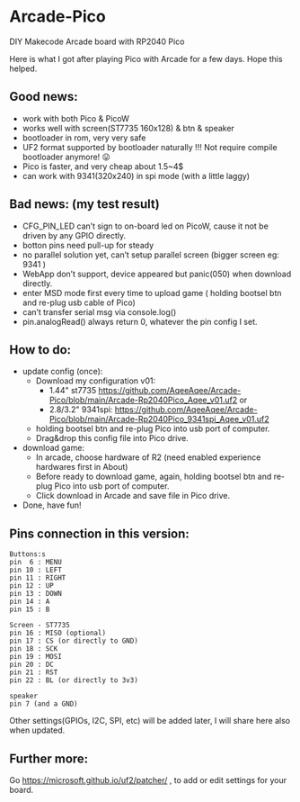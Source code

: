 # Arcade-Pico

DIY Makecode Arcade board with RP2040 Pico

Here is what I got after playing Pico with Arcade for a few days. Hope this helped.

## Good news:

* work with both Pico & PicoW
* works well with screen(ST7735 160x128) & btn & speaker
* bootloader in rom, very very safe
* UF2 format supported by bootloader naturally !!! Not require compile bootloader anymore! :stuck_out_tongue:
* Pico is faster, and very cheap about 1.5~4$
* can work with 9341(320x240) in spi mode (with a little laggy)

## Bad news: (my test result)

* CFG_PIN_LED can’t sign to on-board led on PicoW, cause it not be driven by any GPIO directly.
* botton pins need pull-up for steady
* no parallel solution yet, can’t setup parallel screen (bigger screen eg: 9341 )
* WebApp don’t support, device appeared but panic(050) when download directly.
* enter MSD mode first every time to upload game ( holding bootsel btn and re-plug usb cable of Pico)
* can’t transfer serial msg via console.log()
* pin.analogRead() always return 0, whatever the pin config I set.


## How to do:

* update config (once):
    * Download my configuration v01:
         * 1.44" st7735 https://github.com/AqeeAqee/Arcade-Pico/blob/main/Arcade-Rp2040Pico_Aqee_v01.uf2
           or
         * 2.8/3.2" 9341spi: https://github.com/AqeeAqee/Arcade-Pico/blob/main/Arcade-Rp2040Pico_9341spi_Aqee_v01.uf2
    * holding bootsel btn and re-plug Pico into usb port of computer.
    * Drag&drop this config file into Pico drive.
* download game:
    * In arcade, choose hardware of R2 (need enabled experience hardwares first in About)
    * Before ready to download game, again, holding bootsel btn and re-plug Pico into usb port of computer.
    * Click download in Arcade and save file in Pico drive.
* Done, have fun!

## Pins connection in this version:


    Buttons:s
    pin  6 : MENU
    pin 10 : LEFT
    pin 11 : RIGHT
    pin 12 : UP
    pin 13 : DOWN
    pin 14 : A
    pin 15 : B

    Screen - ST7735
    pin 16 : MISO (optional)
    pin 17 : CS (or directly to GND)
    pin 18 : SCK
    pin 19 : MOSI
    pin 20 : DC
    pin 21 : RST
    pin 22 : BL (or directly to 3v3)

    speaker 
    pin 7 (and a GND)

Other settings(GPIOs, I2C, SPI, etc) will be added later, I will share here also when updated.

## Further more:
Go https://microsoft.github.io/uf2/patcher/ , to add or edit settings for your board.
